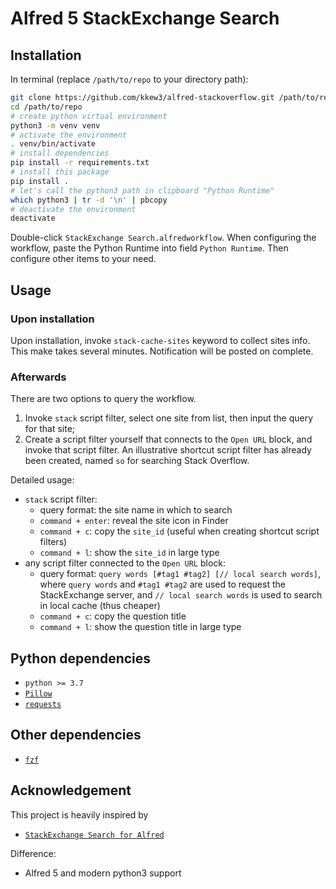 # Alfred 5 StackExchange Search

## Installation

In terminal (replace `/path/to/repo` to your directory path):

```bash
git clone https://github.com/kkew3/alfred-stackoverflow.git /path/to/repo
cd /path/to/repo
# create python virtual environment
python3 -m venv venv
# activate the environment
. venv/bin/activate
# install dependencies
pip install -r requirements.txt
# install this package
pip install .
# let's call the python3 path in clipboard "Python Runtime"
which python3 | tr -d '\n' | pbcopy
# deactivate the environment
deactivate
```

Double-click `StackExchange Search.alfredworkflow`.
When configuring the workflow, paste the Python Runtime into field `Python Runtime`.
Then configure other items to your need.

## Usage

### Upon installation

Upon installation, invoke `stack-cache-sites` keyword to collect sites info.
This make takes several minutes.
Notification will be posted on complete.

### Afterwards

There are two options to query the workflow.

1. Invoke `stack` script filter, select one site from list, then input the query for that site;
2. Create a script filter yourself that connects to the `Open URL` block, and invoke that script filter.
   An illustrative shortcut script filter has already been created, named `so` for searching Stack Overflow.

Detailed usage:

- `stack` script filter:
    - query format: the site name in which to search
    - `command + enter`: reveal the site icon in Finder
    - `command + c`: copy the `site_id` (useful when creating shortcut script filters)
    - `command + l`: show the `site_id` in large type
- any script filter connected to the `Open URL` block:
    - query format: `query words [#tag1 #tag2] [// local search words]`, where `query words` and `#tag1 #tag2` are used to request the StackExchange server, and `// local search words` is used to search in local cache (thus cheaper)
    - `command + c`: copy the question title
    - `command + l`: show the question title in large type

## Python dependencies

- `python >= 3.7`
- [`Pillow`](https://pillow.readthedocs.io/en/stable/)
- [`requests`](https://requests.readthedocs.io/en/latest/)

## Other dependencies

- [`fzf`](https://github.com/junegunn/fzf)

## Acknowledgement

This project is heavily inspired by

- [`StackExchange Search for Alfred`](https://github.com/deanishe/alfred-stackexchange)

Difference:

- Alfred 5 and modern python3 support
